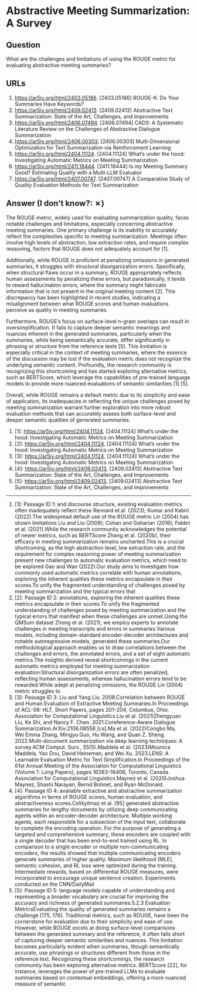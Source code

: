 # Abstractive Meeting Summarization: A Survey

## Question

What are the challenges and limitations of using the ROUGE metric for evaluating abstractive meeting summaries?

## URLs

1. https://ar5iv.org/html/2403.05186. [2403.05186] ROUGE-K: Do Your Summaries Have Keywords?
2. https://ar5iv.org/html/2409.02413. [2409.02413] Abstractive Text Summarization: State of the Art, Challenges, and Improvements
3. https://ar5iv.org/html/2406.07494. [2406.07494] CADS: A Systematic Literature Review on the Challenges of Abstractive Dialogue Summarization
4. https://ar5iv.org/html/2406.00303. [2406.00303] Multi-Dimensional Optimization for Text Summarization via Reinforcement Learning
5. https://ar5iv.org/html/2404.11124. [2404.11124] What’s under the hood: Investigating Automatic Metrics on Meeting Summarization
6. https://ar5iv.org/html/2411.18444. [2411.18444] Is my Meeting Summary Good? Estimating Quality with a Multi-LLM Evaluator
7. https://ar5iv.org/html/2407.00747. [2407.00747] A Comparative Study of Quality Evaluation Methods for Text Summarization

## Answer (I don't know?: ✗)

The ROUGE metric, widely used for evaluating summarization quality, faces notable challenges and limitations, especially concerning abstractive meeting summaries. One primary challenge is its inability to accurately reflect the complexities specific to meeting summarization. Meetings often involve high levels of abstraction, low extraction rates, and require complex reasoning, factors that ROUGE does not adequately account for [1]. 

Additionally, while ROUGE is proficient at penalizing omissions in generated summaries, it struggles with structural disorganization errors. Specifically, when structural flaws occur in a summary, ROUGE appropriately reflects human assessments by penalizing these errors, but paradoxically, it tends to reward hallucination errors, where the summary might fabricate information that is not present in the original meeting content [2]. This discrepancy has been highlighted in recent studies, indicating a misalignment between what ROUGE scores and human evaluations perceive as quality in meeting summaries.

Furthermore, ROUGE’s focus on surface-level n-gram overlaps can result in oversimplification. It fails to capture deeper semantic meanings and nuances inherent in the generated summaries, particularly when the summaries, while being semantically accurate, differ significantly in phrasing or structure from the reference texts [5]. This limitation is especially critical in the context of meeting summaries, where the essence of the discussion may be lost if the evaluation metric does not recognize the underlying semantic content. Profoundly, the research community is recognizing this shortcoming and has started exploring alternative metrics, such as BERTScore, which leverage the capabilities of pre-trained language models to provide more nuanced evaluations of semantic similarities [1] [5].

Overall, while ROUGE remains a default metric due to its simplicity and ease of application, its inadequacies in reflecting the unique challenges posed by meeting summarization warrant further exploration into more robust evaluation methods that can accurately assess both surface-level and deeper semantic qualities of generated summaries.

1. [1]:  https://ar5iv.org/html/2404.11124, [2404.11124] What’s under the hood: Investigating Automatic Metrics on Meeting Summarization
2. [2]:  https://ar5iv.org/html/2404.11124, [2404.11124] What’s under the hood: Investigating Automatic Metrics on Meeting Summarization
3. [3]:  https://ar5iv.org/html/2404.11124, [2404.11124] What’s under the hood: Investigating Automatic Metrics on Meeting Summarization
4. [4]:  https://ar5iv.org/html/2409.02413, [2409.02413] Abstractive Text Summarization: State of the Art, Challenges, and Improvements
5. [5]:  https://ar5iv.org/html/2409.02413, [2409.02413] Abstractive Text Summarization: State of the Art, Challenges, and Improvements
---
1. [1]:  Passage ID 1: and discourse structure, existing evaluation metrics often inadequately reflect these Rennard et al. (2023); Kumar and Kabiri (2022).The widespread default use of the ROUGE metric Lin (2004) has shown limitations Liu and Liu (2008); Cohan and Goharian (2016); Fabbri et al. (2021).While the research community acknowledges the potential of newer metrics, such as BERTScore Zhang et al. (2020b), their efficacy in meeting summarization remains uncharted.This is a crucial shortcoming, as the high abstraction level, low extraction rate, and the requirement for complex reasoning power of meeting summarization present new challenges to automatic evaluation metrics, which need to be explored Gao and Wan (2022).Our study aims to investigate how commonly used automatic metrics correlate with human annotations, exploring the inherent qualities these metrics encapsulate in their scores.To unify the fragmented understanding of challenges posed by meeting summarization and the typical errors that
2. [2]:  Passage ID 2: annotations, exploring the inherent qualities these metrics encapsulate in their scores.To unify the fragmented understanding of challenges posed by meeting summarization and the typical errors that manifest when these challenges are unmet.Using the QMSum dataset Zhong et al. (2021), we employ experts to annotate challenges in meeting transcripts and errors in summaries.Various models, including domain-standard encoder-decoder architectures and notable autoregressive models, generated these summaries.Our methodological approach enables us to draw correlations between the challenges and errors, the annotated errors, and a set of eight automatic metrics.The insights derived reveal shortcomings in the current automatic metrics employed for meeting summarization evaluation:Structural disorganization errors are often penalized, reflecting human assessments, whereas hallucination errors tend to be rewarded.While adept at penalizing omissions, the ROUGE Lin (2004) metric struggles to
3. [3]:  Passage ID 3: Liu and Yang Liu. 2008.Correlation between ROUGE and Human Evaluation of Extractive Meeting Summaries.In Proceedings of ACL-08: HLT, Short Papers, pages 201–204, Columbus, Ohio. Association for Computational Linguistics.Liu et al. (2021)Zhengyuan Liu, Ke Shi, and Nancy F. Chen. 2021.Coreference-Aware Dialogue Summarization.ArXiv:2106.08556 [cs].Ma et al. (2022)Congbo Ma, Wei Emma Zhang, Mingyu Guo, Hu Wang, and Quan Z. Sheng. 2022.Multi-document summarization via deep learning techniques: A survey.ACM Comput. Surv., 55(5).Maddela et al. (2023)Mounica Maddela, Yao Dou, David Heineman, and Wei Xu. 2023.LENS: A Learnable Evaluation Metric for Text Simplification.In Proceedings of the 61st Annual Meeting of the Association for Computational Linguistics (Volume 1: Long Papers), pages 16383–16408, Toronto, Canada. Association for Computational Linguistics.Maynez et al. (2020)Joshua Maynez, Shashi Narayan, Bernd Bohnet, and Ryan McDonald.
4. [4]:  Passage ID 4: available extractive and abstractive summarization algorithms in terms of ROUGE scores, human evaluation, and abstractiveness scores.Celikyilmaz et al. [95] generated abstractive summaries for lengthy documents by utilizing deep communicating agents within an encoder-decoder architecture. Multiple working agents, each responsible for a subsection of the input text, collaborate to complete the encoding operation. For the purpose of generating a targeted and comprehensive summary, these encoders are coupled with a single decoder that has been end-to-end trained using RL. In comparison to a single encoder or multiple non-communicating encoders, the results showed that multiple communicating encoders generate summaries of higher quality. Maximum likelihood (MLE), semantic cohesion, and RL loss were optimized during the training. Intermediate rewards, based on differential ROUGE measures, were incorporated to encourage unique sentence creation. Experiments conducted on the CNN/DailyMail
5. [5]:  Passage ID 5: language models capable of understanding and representing a broader vocabulary are crucial for improving the accuracy and richness of generated summaries.5.2.3 Evaluation MetricsEvaluating the quality of generated summaries remains a challenge [175, 176]. Traditional metrics, such as ROUGE, have been the cornerstone for evaluation due to their simplicity and ease of use. However, while ROUGE excels at doing surface-level comparisons between the generated summary and the reference, it often falls short of capturing deeper semantic similarities and nuances. This limitation becomes particularly evident when summaries, though semantically accurate, use phrasings or structures different from those in the reference text. Recognizing these shortcomings, the research community has been exploring alternative metrics. BERTScore [22], for instance, leverages the power of pre-trained LLMs to evaluate summaries based on contextual embeddings, offering a more nuanced measure of semantic